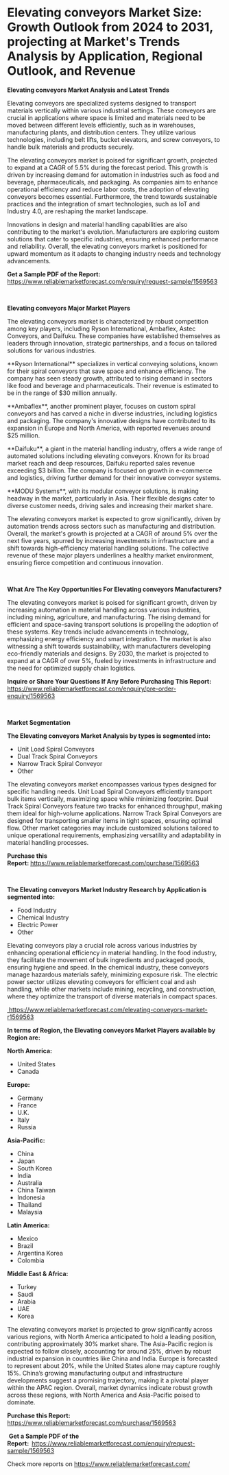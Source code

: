 <p><h1>Elevating conveyors Market Size: Growth Outlook from 2024 to 2031, projecting at Market's Trends Analysis by Application, Regional Outlook, and Revenue</h1></p><p><strong>Elevating conveyors Market Analysis and Latest Trends</strong></p>
<p><p>Elevating conveyors are specialized systems designed to transport materials vertically within various industrial settings. These conveyors are crucial in applications where space is limited and materials need to be moved between different levels efficiently, such as in warehouses, manufacturing plants, and distribution centers. They utilize various technologies, including belt lifts, bucket elevators, and screw conveyors, to handle bulk materials and products securely.</p><p>The elevating conveyors market is poised for significant growth, projected to expand at a CAGR of 5.5% during the forecast period. This growth is driven by increasing demand for automation in industries such as food and beverage, pharmaceuticals, and packaging. As companies aim to enhance operational efficiency and reduce labor costs, the adoption of elevating conveyors becomes essential. Furthermore, the trend towards sustainable practices and the integration of smart technologies, such as IoT and Industry 4.0, are reshaping the market landscape.</p><p>Innovations in design and material handling capabilities are also contributing to the market's evolution. Manufacturers are exploring custom solutions that cater to specific industries, ensuring enhanced performance and reliability. Overall, the elevating conveyors market is positioned for upward momentum as it adapts to changing industry needs and technology advancements.</p></p>
<p><strong>Get a Sample PDF of the Report:&nbsp;</strong> <a href="https://www.reliablemarketforecast.com/enquiry/request-sample/1569563?utm_campaign=1888&utm_medium=2&utm_source=Github&utm_content=ia&utm_term=29122024&utm_id=elevating-conveyors">https://www.reliablemarketforecast.com/enquiry/request-sample/1569563</a></p>
<p>&nbsp;</p>
<p><strong>Elevating conveyors Major Market Players</strong></p>
<p><p>The elevating conveyors market is characterized by robust competition among key players, including Ryson International, Ambaflex, Astec Conveyors, and Daifuku. These companies have established themselves as leaders through innovation, strategic partnerships, and a focus on tailored solutions for various industries.</p><p>**Ryson International** specializes in vertical conveying solutions, known for their spiral conveyors that save space and enhance efficiency. The company has seen steady growth, attributed to rising demand in sectors like food and beverage and pharmaceuticals. Their revenue is estimated to be in the range of $30 million annually.</p><p>**Ambaflex**, another prominent player, focuses on custom spiral conveyors and has carved a niche in diverse industries, including logistics and packaging. The company's innovative designs have contributed to its expansion in Europe and North America, with reported revenues around $25 million.</p><p>**Daifuku**, a giant in the material handling industry, offers a wide range of automated solutions including elevating conveyors. Known for its broad market reach and deep resources, Daifuku reported sales revenue exceeding $3 billion. The company is focused on growth in e-commerce and logistics, driving further demand for their innovative conveyor systems.</p><p>**MODU Systems**, with its modular conveyor solutions, is making headway in the market, particularly in Asia. Their flexible designs cater to diverse customer needs, driving sales and increasing their market share.</p><p>The elevating conveyors market is expected to grow significantly, driven by automation trends across sectors such as manufacturing and distribution. Overall, the market's growth is projected at a CAGR of around 5% over the next five years, spurred by increasing investments in infrastructure and a shift towards high-efficiency material handling solutions. The collective revenue of these major players underlines a healthy market environment, ensuring fierce competition and continuous innovation.</p></p>
<p>&nbsp;</p>
<p><strong>What Are The Key Opportunities For Elevating conveyors Manufacturers?</strong></p>
<p><p>The elevating conveyors market is poised for significant growth, driven by increasing automation in material handling across various industries, including mining, agriculture, and manufacturing. The rising demand for efficient and space-saving transport solutions is propelling the adoption of these systems. Key trends include advancements in technology, emphasizing energy efficiency and smart integration. The market is also witnessing a shift towards sustainability, with manufacturers developing eco-friendly materials and designs. By 2030, the market is projected to expand at a CAGR of over 5%, fueled by investments in infrastructure and the need for optimized supply chain logistics.</p></p>
<p><strong>Inquire or Share Your Questions If Any Before Purchasing This Report:</strong> <a href="https://www.reliablemarketforecast.com/enquiry/pre-order-enquiry/1569563?utm_campaign=1888&utm_medium=2&utm_source=Github&utm_content=ia&utm_term=29122024&utm_id=elevating-conveyors">https://www.reliablemarketforecast.com/enquiry/pre-order-enquiry/1569563</a></p>
<p>&nbsp;</p>
<p><strong>Market Segmentation</strong></p>
<p><strong>The Elevating conveyors Market Analysis by types is segmented into:</strong></p>
<p><ul><li>Unit Load Spiral Conveyors</li><li>Dual Track Spiral Conveyors</li><li>Narrow Track Spiral Conveyor</li><li>Other</li></ul></p>
<p><p>The elevating conveyors market encompasses various types designed for specific handling needs. Unit Load Spiral Conveyors efficiently transport bulk items vertically, maximizing space while minimizing footprint. Dual Track Spiral Conveyors feature two tracks for enhanced throughput, making them ideal for high-volume applications. Narrow Track Spiral Conveyors are designed for transporting smaller items in tight spaces, ensuring optimal flow. Other market categories may include customized solutions tailored to unique operational requirements, emphasizing versatility and adaptability in material handling processes.</p></p>
<p><strong>Purchase this Report:&nbsp;</strong><a href="https://www.reliablemarketforecast.com/purchase/1569563?utm_campaign=1888&utm_medium=2&utm_source=Github&utm_content=ia&utm_term=29122024&utm_id=elevating-conveyors">https://www.reliablemarketforecast.com/purchase/1569563</a></p>
<p>&nbsp;</p>
<p><strong>The Elevating conveyors Market Industry Research by Application is segmented into:</strong></p>
<p><ul><li>Food Industry</li><li>Chemical Industry</li><li>Electric Power</li><li>Other</li></ul></p>
<p><p>Elevating conveyors play a crucial role across various industries by enhancing operational efficiency in material handling. In the food industry, they facilitate the movement of bulk ingredients and packaged goods, ensuring hygiene and speed. In the chemical industry, these conveyors manage hazardous materials safely, minimizing exposure risk. The electric power sector utilizes elevating conveyors for efficient coal and ash handling, while other markets include mining, recycling, and construction, where they optimize the transport of diverse materials in compact spaces.</p></p>
<p><a href="https://www.reliablemarketforecast.com/elevating-conveyors-market-r1569563?utm_campaign=1888&utm_medium=2&utm_source=Github&utm_content=ia&utm_term=29122024&utm_id=elevating-conveyors">&nbsp;https://www.reliablemarketforecast.com/elevating-conveyors-market-r1569563</a></p>
<p><strong>In terms of Region, the Elevating conveyors Market Players available by Region are:</strong></p>
<p>
    <p> <strong> North America: </strong>
        <ul>
            <li>United States</li>
            <li>Canada</li>
        </ul>
        </p> 
    <p> <strong> Europe: </strong>
        <ul>
            <li>Germany</li>
            <li>France</li>
            <li>U.K.</li>
            <li>Italy</li>
            <li>Russia</li>
        </ul>
        </p> 
    <p> <strong> Asia-Pacific: </strong>
        <ul>
            <li>China</li>
            <li>Japan</li>
            <li>South Korea</li>
            <li>India</li>
            <li>Australia</li>
            <li>China Taiwan</li>
            <li>Indonesia</li>
            <li>Thailand</li>
            <li>Malaysia</li>
        </ul>
        </p> 
    <p> <strong> Latin America: </strong>
        <ul>
            <li>Mexico</li>
            <li>Brazil</li>
            <li>Argentina Korea</li>
            <li>Colombia</li>
        </ul>
        </p> 
    <p> <strong> Middle East & Africa: </strong>
        <ul>
            <li>Turkey</li>
            <li>Saudi</li>
            <li>Arabia</li>
            <li>UAE</li>
            <li>Korea</li>
        </ul>
    </p>
    </p>
<p><p>The elevating conveyors market is projected to grow significantly across various regions, with North America anticipated to hold a leading position, contributing approximately 30% market share. The Asia-Pacific region is expected to follow closely, accounting for around 25%, driven by robust industrial expansion in countries like China and India. Europe is forecasted to represent about 20%, while the United States alone may capture roughly 15%. China’s growing manufacturing output and infrastructure developments suggest a promising trajectory, making it a pivotal player within the APAC region. Overall, market dynamics indicate robust growth across these regions, with North America and Asia-Pacific poised to dominate.</p></p>
<p><strong>Purchase this Report: </strong><a href="https://www.reliablemarketforecast.com/purchase/1569563?utm_campaign=1888&utm_medium=2&utm_source=Github&utm_content=ia&utm_term=29122024&utm_id=elevating-conveyors">https://www.reliablemarketforecast.com/purchase/1569563</a></p>
<p>&nbsp;<strong>Get a Sample PDF of the Report:&nbsp;&nbsp;</strong><a href="https://www.reliablemarketforecast.com/enquiry/request-sample/1569563?utm_campaign=1888&utm_medium=2&utm_source=Github&utm_content=ia&utm_term=29122024&utm_id=elevating-conveyors">https://www.reliablemarketforecast.com/enquiry/request-sample/1569563</a></p>
<p><strong></strong></p>
<p>Check more reports on <a href="https://www.reliablemarketforecast.com/?utm_campaign=1888&utm_medium=2&utm_source=Github&utm_content=ia&utm_term=29122024&utm_id=elevating-conveyors">https://www.reliablemarketforecast.com/</a></p>